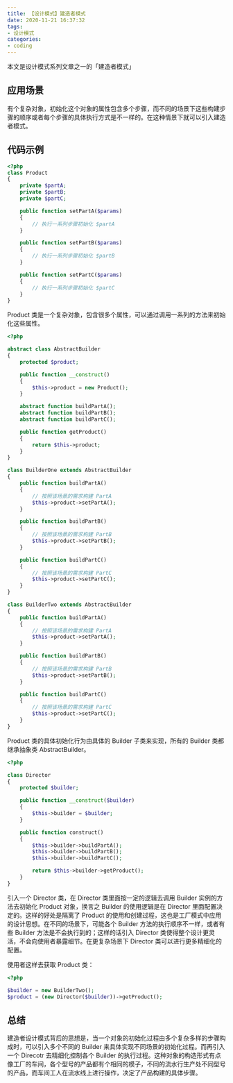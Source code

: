 ```yaml
---
title: 【设计模式】建造者模式
date: 2020-11-21 16:37:32
tags:
- 设计模式
categories:
- coding
---
```


本文是设计模式系列文章之一的「建造者模式」

<!--more-->

## 应用场景

有个复杂对象，初始化这个对象的属性包含多个步骤，而不同的场景下这些构建步骤的顺序或者每个步骤的具体执行方式是不一样的。在这种情景下就可以引入建造者模式。

## 代码示例

```php
<?php
class Product
{
    private $partA;
    private $partB;
    private $partC;

    public function setPartA($params)
    {
        // 执行一系列步骤初始化 $partA
    }

    public function setPartB($params)
    {
        // 执行一系列步骤初始化 $partB
    }

    public function setPartC($params)
    {
        // 执行一系列步骤初始化 $partC
    }
}
```

Product 类是一个复杂对象，包含很多个属性，可以通过调用一系列的方法来初始化这些属性。

```php
<?php

abstract class AbstractBuilder
{
    protected $product;

    public function __construct()
    {
    	$this->product = new Product();
    }

    abstract function buildPartA();
    abstract function buildPartB();
    abstract function buildPartC();

    public function getProduct()
    {
        return $this->product;
    }
}

class BuilderOne extends AbstractBuilder
{
    public function buildPartA()
    {
        // 按照该场景的需求构建 PartA
        $this->product->setPartA();
    }

    public function buildPartB()
    {
        // 按照该场景的需求构建 PartB
        $this->product->setPartB();
    }

    public function buildPartC()
    {
        // 按照该场景的需求构建 PartC
        $this->product->setPartC();
    }
}

class BuilderTwo extends AbstractBuilder
{
    public function buildPartA()
    {
        // 按照该场景的需求构建 PartA
        $this->product->setPartA();
    }

    public function buildPartB()
    {
        // 按照该场景的需求构建 PartB
        $this->product->setPartB();
    }

    public function buildPartC()
    {
        // 按照该场景的需求构建 PartC
        $this->product->setPartC();
    }
}
```

Product 类的具体初始化行为由具体的 Builder 子类来实现，所有的 Builder 类都继承抽象类 AbstractBuilder。

```php
<?php

class Director
{
    protected $builder;

    public function __construct($builder)
    {
        $this->builder = $builder;
    }

    public function construct()
    {
        $this->builder->buildPartA();
    	$this->builder->buildPartB();
    	$this->builder->buildPartC();

    	return $this->builder->getProduct();
    }
}
```

引入一个 Director 类，在 Director 类里面按一定的逻辑去调用 Builder 实例的方法去初始化 Product 对象，换言之 Builder 的使用逻辑是在 Director 里面配置决定的。这样的好处是隔离了 Product 的使用和创建过程，这也是工厂模式中应用的设计思想。在不同的场景下，可能各个 Builder 方法的执行顺序不一样，或者有些 Builder 方法是不会执行到的；这样的话引入 Director 类使得整个设计更灵活，不会向使用者暴露细节。在更复杂场景下 Director 类可以进行更多精细化的配置。

使用者这样去获取 Product 类：
```php
<?php

$builder = new BuilderTwo();
$product = (new Director($builder))->getProduct();
```

## 总结

建造者设计模式背后的思想是，当一个对象的初始化过程由多个复杂多样的步骤构成时，可以引入多个不同的 Builder 来具体实现不同场景的初始化过程。而再引入一个 Direcotr 去精细化控制各个 Builder 的执行过程。这种对象的构造形式有点像工厂的车间，各个型号的产品都有个相同的模子，不同的流水行生产处不同型号的产品，而车间工人在流水线上进行操作，决定了产品构建的具体步骤。
